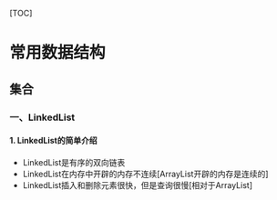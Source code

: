 [TOC]

# 常用数据结构



## 集合

### 一、LinkedList

#### 1. LinkedList的简单介绍

- LinkedList是有序的双向链表
- LinkedList在内存中开辟的内存不连续[ArrayList开辟的内存是连续的]
- LinkedList插入和删除元素很快，但是查询很慢[相对于ArrayList]



